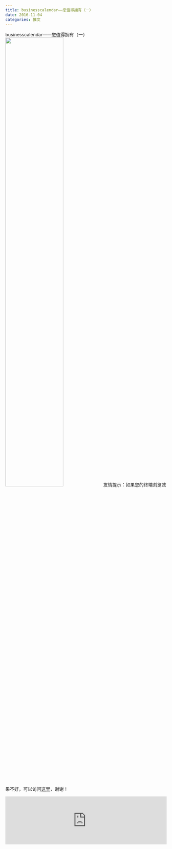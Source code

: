 ```yaml
---
title: businesscalendar——您值得拥有（一）
date: 2016-11-04
categories: 推文
---
```

businesscalendar——您值得拥有（一）
<img src="http://mmbiz.qpic.cn/mmbiz_jpg/ACviaWTBFxhbdxGYlWBTFDnF5luxEW4WIwgVQHiaGGktEOmsVn8g9R7HHZM4a7T2UARnicU6ndHerd7tqqODbia6yw/0?wx_fmt=jpeg" style="width: 60%; height: auto;"/><!--more-->
友情提示：如果您的终端浏览效果不好，可以访问[这里](https://stata-club.github.io/stata_article/2016-11-04.html)，谢谢！
<iframe src="https://stata-club.github.io/stata_article/2016-11-04.html" id="iframepage" frameborder="0" scrolling="no" marginheight="0" marginwidth="0" width="100%" onLoad="iFrameHeight()"></iframe>
<script type="text/javascript" language="javascript">
function iFrameHeight() {
var ifm= document.getElementById("iframepage");
var subWeb = document.frames ? document.frames["iframepage"].document : ifm.contentDocument;   
if(ifm != null && subWeb != null) {
 ifm.height = subWeb.body.scrollHeight;
} 
} 
</script> 
